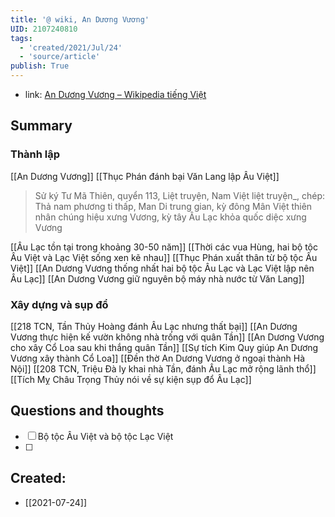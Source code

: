 ```yaml
---
title: '@ wiki, An Dương Vương'
UID: 2107240810
tags:
  - 'created/2021/Jul/24'
  - 'source/article'
publish: True
---
```

- link: [An Dương Vương – Wikipedia tiếng Việt](https://vi.wikipedia.org/wiki/An_D%C6%B0%C6%A1ng_V%C6%B0%C6%A1ng)

## Summary
### Thành lập
[[An Dương Vương]]
[[Thục Phán đánh bại Văn Lang lập Âu Việt]]

 > Sử ký Tư Mã Thiên, quyển 113, Liệt truyện, Nam Việt liệt truyện_, chép: Thả nam phương ti thấp, Man Di trung gian, kỳ đông Mân Việt thiên nhân chúng hiệu xưng Vương, kỳ tây Âu Lạc khỏa quốc diệc xưng Vương
  
[[Âu Lạc tồn tại trong khoảng 30-50 năm]]
[[Thời các vua Hùng, hai bộ tộc Âu Việt và Lạc Việt sống xen kẽ nhau]]
[[Thục Phán xuất thân từ bộ tộc Âu Việt]]
[[An Dương Vương thống nhất hai bộ tộc Âu Lạc và Lạc Việt lập nên Âu Lạc]]
 [[An Dương Vương giữ nguyên bộ máy nhà nước từ Văn Lang]]
 
 ### Xây dựng và sụp đổ
[[218 TCN, Tần Thủy Hoàng đánh Âu Lạc nhưng thất bại]]
[[An Dương Vương thực hiện kế vườn không nhà trống với quân Tần]]
[[An Dương Vương cho xây Cổ Loa sau khi thắng quân Tần]]
[[Sự tích Kim Quy giúp An Dương Vương xây thành Cổ Loa]]
[[Đền thờ An Dương Vương ở ngoại thành Hà Nội]]
[[208 TCN, Triệu Đà ly khai nhà Tần, đánh Âu Lạc mở rộng lãnh thổ]]
[[Tích Mỵ Châu Trọng Thủy nói về sự kiện sụp đổ Âu Lạc]]

## Questions and thoughts
- [ ] Bộ tộc Âu Việt và bộ tộc Lạc Việt
- [ ] 

## Created:
- [[2021-07-24]]
